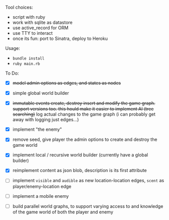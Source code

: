 Tool choices:
- script with ruby
- work with sqlite as datastore
- use active_record for ORM
- use TTY to interact
- once its fun: port to Sinatra, deploy to Heroku

Usage:
- `bundle install`
- `ruby main.rb`

To Do:
- [x] ~~model admin options as edges, and states as nodes~~
- [x] simple global world builder
- [x] ~~immutable events create, destroy insert and modify the game graph. support versions too. this hould make it easier to implement AI (tree searching)~~ log actual changes to the game graph (i can probably get away with logging just edges...)
- [x] implement "the enemy"
- [x] remove seed, give player the admin options to create and destroy the game world
- [x] implement local / recursive world builder (currently have a global builder)
- [x] reimplement content as json blob, description is its first attribute
- [ ] implement `visible` and `audible` as new location-location edges, `scent` as player/enemy-location edge
- [ ] implement a mobile enemy
- [ ] build parallel world graphs, to support varying access to and knowledge of the game world of both the player and enemy

